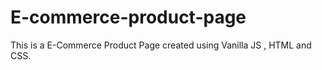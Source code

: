 # E-commerce-product-page
This is a E-Commerce Product Page created using Vanilla JS , HTML and CSS.
